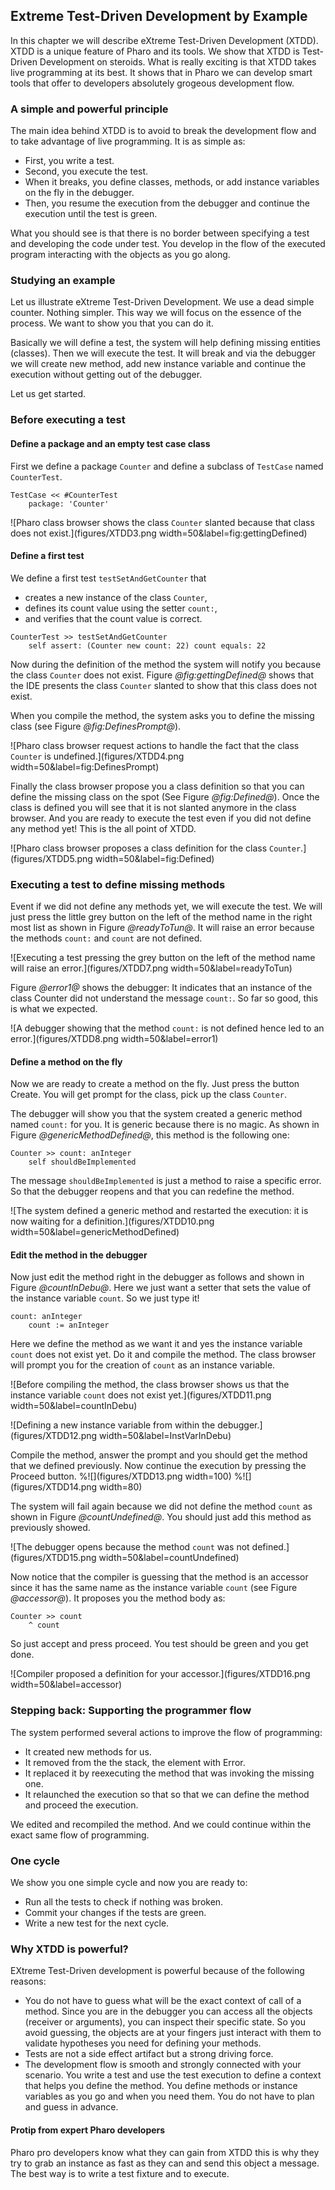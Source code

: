 ## Extreme Test-Driven Development  by Example



In this chapter we will describe eXtreme Test-Driven Development (XTDD). 
XTDD is a unique feature of Pharo and its tools.
We show that XTDD is Test-Driven Development on steroids.
What is really exciting is that XTDD takes live programming at its best.
It shows that in Pharo we can develop smart tools that offer to developers
absolutely grogeous development flow.


### A simple and powerful principle

The main idea behind XTDD is to avoid to break the development flow and to take advantage of live programming. 
It is as simple as: 
- First, you write a test.
- Second, you execute the test.
- When it breaks, you define classes, methods, or add instance variables on the fly in the debugger.
- Then, you resume the execution from the debugger and continue the execution until the test is green.

What you should see is that there is no border between specifying a test and developing the code under test.
You develop in the flow of the executed program interacting with the objects as you go along.

### Studying an example

Let us illustrate  eXtreme Test-Driven Development. 
We use a dead simple counter. Nothing simpler.
This way we will focus on the essence of the process.
We want to show you that you can do it.

Basically we will define a test, the system will help defining missing entities (classes).
Then we will execute the test. It will break and via the debugger we will create new method, add new instance variable
and continue the execution without getting out of the debugger. 

Let us get started.

### Before executing a test

#### Define a package and an empty test case class

First we define a package `Counter` and define a subclass of `TestCase` named `CounterTest`.

```
TestCase << #CounterTest
	package: 'Counter'
```

![Pharo class browser  shows the class `Counter` slanted because that class
does not exist.](figures/XTDD3.png width=50&label=fig:gettingDefined)


#### Define a first test

We define a first test `testSetAndGetCounter` that 
- creates a new instance of the class `Counter`,
- defines its count value using the setter `count:`,
- and verifies that the count value is correct. 

```
CounterTest >> testSetAndGetCounter
	self assert: (Counter new count: 22) count equals: 22
```

Now during the definition of the method the system will notify you because the class `Counter` does not exist. 
Figure *@fig:gettingDefined@* shows that the IDE presents the class `Counter` slanted to show that this class
does not exist. 


When you compile the method, the system asks you to define the missing class (see Figure *@fig:DefinesPrompt@*).

![Pharo class browser  request actions to handle the fact that the class `Counter` is undefined.](figures/XTDD4.png width=50&label=fig:DefinesPrompt)

Finally the class browser propose you a class definition so that you can define the missing class on the spot (See Figure *@fig:Defined@*).
Once the class is defined you will see that it is not slanted anymore in the class browser. 
And you are ready to execute the test even if you did not define any method yet!
This is the all point of XTDD.

![Pharo class browser proposes a class definition for the class `Counter`.](figures/XTDD5.png width=50&label=fig:Defined)

### Executing a test to define missing methods
Event if we did not define any methods yet, we will execute the test. 
We will just press the little grey button on the left of the method name in the right most list as shown in Figure *@readyToTun@*. 
It will raise an error because the methods `count:` and `count` are not defined. 

![Executing a test pressing the grey button on the left of the method name will raise an error.](figures/XTDD7.png width=50&label=readyToTun)

Figure *@error1@* shows the debugger: It indicates that an instance of the class Counter did not understand the message `count:`.
So far so good, this is what we expected. 

![A debugger showing that the method `count:` is not defined hence led to an error.](figures/XTDD8.png width=50&label=error1)

#### Define a method on the fly
Now we are ready to create a method on the fly.
Just press the button Create. You will get prompt for the class, pick up the class `Counter`.

The debugger will show you that the system created a generic method named `count:` for you. 
It is generic because there is no magic. As shown in Figure *@genericMethodDefined@*, this method is the following one:

```
Counter >> count: anInteger
	self shouldBeImplemented
```

The message `shouldBeImplemented` is just a method to raise a specific error. So that the debugger reopens and that you can redefine the method. 

![The system defined a generic method and restarted the execution: it is now waiting for a definition.](figures/XTDD10.png width=50&label=genericMethodDefined)



#### Edit the method in the debugger
Now just edit the method right in the debugger as follows and shown in Figure *@countInDebu@*.
Here we just want a setter that sets the value of the instance variable `count`.
So we just type it!

```
count: anInteger
	count := anInteger
```

Here we define the method as we want it and yes the instance variable `count` does not exist yet.
Do it and compile the method. The class browser will prompt you for the creation of `count` as an instance variable.

![Before compiling the method, the class browser shows us that the instance variable `count` does not exist yet.](figures/XTDD11.png width=50&label=countInDebu)


![Defining a new instance variable from within the debugger.](figures/XTDD12.png width=50&label=InstVarInDebu)

Compile the method, answer the prompt and you should get the method that we defined previously.
Now continue the execution by pressing the Proceed button.
%![](figures/XTDD13.png width=100)
%![](figures/XTDD14.png width=80)

The system will fail again because we did not define the method `count` as shown in Figure *@countUndefined@*.
You should just add this method as previously showed. 


![The debugger opens because the method `count` was not defined.](figures/XTDD15.png  width=50&label=countUndefined)

Now notice that the compiler is guessing that the method is an accessor since it has the same name as the instance variable `count` (see Figure *@accessor@*). It proposes you the method body as:

```
Counter >> count 
	^ count
```
So just accept and press proceed. You test should be green and you get done.

![Compiler proposed a definition for your accessor.](figures/XTDD16.png width=50&label=accessor)





### Stepping back: Supporting the programmer flow

The system performed several actions to improve the flow of programming: 
- It created new methods for us.
- It removed from the  the stack, the element with Error.
- It replaced it by reexecuting the method that was invoking the missing one.
- It relaunched the execution so that  so that we can define the method and proceed the execution.

We edited and recompiled the method.  And we could continue within the exact same flow of programming. 

### One cycle

We show you one simple cycle and now you are ready to:
- Run all the tests to check if nothing was broken.
- Commit your changes if the tests are green.
- Write a new test for the next cycle.

### Why XTDD is powerful?

EXtreme Test-Driven development is powerful because of the following reasons: 

- You do not have to guess what will be the exact context of call of a method. Since you are in the debugger you can access all the objects (receiver or arguments), you can inspect their specific state. So you avoid guessing, the objects are at your fingers just interact with them to validate hypotheses you need for defining your methods.
- Tests are not a side effect artifact but a strong driving force.
- The development flow is smooth and strongly connected with your scenario. You write a test and use the test execution to define a context
that helps you define the method. You define methods or instance variables as you go and when you need them. 
You do not have to plan and guess in advance. 

#### Protip from expert Pharo developers
Pharo pro developers know what they can gain from XTDD this is why they try to grab an instance as fast as they can and send this object 
a message. The best way is to write a test fixture and to execute. 

